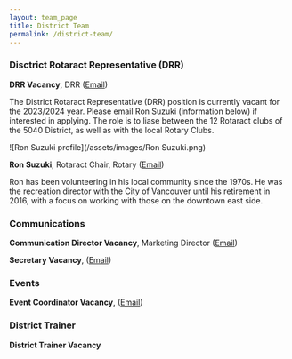 ```yaml
---
layout: team_page
title: District Team
permalink: /district-team/
---
```


### Disctrict Rotaract Representative (DRR)

**DRR Vacancy**, DRR ([Email](mailto:drr@rotaract5040.org))

The District Rotaract Representative (DRR) position is currently vacant for the 2023/2024 year. Please email Ron Suzuki (information below) if interested in applying.
The role is to liase between the 12 Rotaract clubs of the 5040 District, as well as with the local Rotary Clubs.

![Ron Suzuki profile](/assets/images/Ron Suzuki.png)

**Ron Suzuki**, Rotaract Chair, Rotary ([Email](mailto:drr@rotaract5040.org))

Ron has been volunteering in his local community since the 1970s. He was the recreation director with the City of Vancouver until his retirement in 2016, with a focus on working with those on the downtown east side. 


### Communications

**Communication Director Vacancy**, Marketing Director ([Email](mailto:drr@rotaract5040.org))


**Secretary Vacancy**, ([Email](mailto:drr@rotaract5040.org))

### Events

**Event Coordinator Vacancy**, ([Email](mailto:drr@rotaract5040.org))

### District Trainer

**District Trainer Vacancy**



